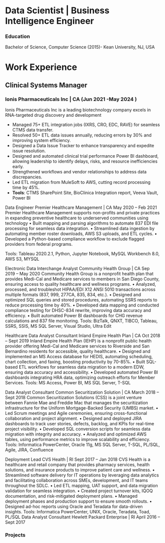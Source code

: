 # Data Scientist | Business Intelligence Engineer

### Education
Bachelor of Science, Computer Science (2015)- Kean University, NJ, USA

# Work Experience
## Clinical Systems Manager
### Ionis Pharmaceuticals Inc | CA (Jun 2021 -May 2024 )
Ionis Pharmaceuticals Inc is a leading biotechnology company excels in RNA-targeted drug discovery and development
- Managed 75+ ETL integration jobs (IXRS, CRO, EDC, RAVE) for seamless CTMS data transfer.
-	Resolved 50+ ETL data issues annually, reducing errors by 30% and improving system efficiency.
-	Designed a Data Issue Tracker to enhance transparency and expedite issue resolution.
-	Designed and automated clinical trial performance Power BI dashboard, allowing leadership to identify delays, risks, and resource inefficiencies early.
-	Strengthened workflows and vendor relationships to address data discrepancies.
-	Led ETL migration from MuleSoft to AWS, cutting record processing time by 45%.
- **Tools**: CTMS SharePoint Site, BioClinica Integration report, Veeva Vault, Power BI

Data Engineer
Premier Healthcare Management | CA						May 2020 – Feb 2021
Premier Healthcare Management supports non-profits and private practices in expanding preventive healthcare to underserved communities using technology
•	Built mapping and parsing algorithms to automate 837 EDI file processing for seamless data integration.
•	Streamlined data ingestion by automating member roster downloads, AWS S3 uploads, and ETL cycles.
•	Developed a Python-based compliance workflow to exclude flagged providers from federal programs.

Tools: Tableau 2020.2.1, Python, Jupyter Notebook, MySQL Workbench 8.0, AWS S3, MYSQL

Electronic Data Interchange Analyst
Community Health Group | CA							Sep 2019 – May 2020
Community Health Group is a nonprofit health plan that provides Medi-Cal and Medicare services to members in San Diego County, ensuring access to quality healthcare and wellness programs.
•	Analyzed, processed, and troubleshot HIPAA/EDI X12 ANSI 5010 transactions across multiple formats (837, 999, 277CA, 835, 834, etc.).
•	Designed and optimized SQL queries and stored procedures, automating SSRS reports to reduce processing time by 40%.
•	Developed data mapping and conducted compliance testing for DHSC-834 rewrite, improving data accuracy and efficiency.
•	Built automated Power BI dashboards for CHG revenue calculations and 837 file monitoring.
Tools: BizTalk, QNXT, TIBCO, Tableau, SSRS, SSIS, MS SQL Server, Visual Studio, Ultra Edit

Healthcare Data Analyst Consultant
Inland Empire Health Plan | CA						Oct 2018 – Sept 2019
Inland Empire Health Plan (IEHP) is a nonprofit public health provider offering Medi-Cal and Medicare services to Riverside and San Bernardino residents for accessible, quality healthcare. 
•	Designed and implemented an MS Access database for HEDIS, automating scheduling, chart collection, and faxing, boosting productivity by 70-85%.
•	Built SQL-based ETL workflows for seamless data migration to a modern EDW, ensuring data accuracy and accessibility.
•	Developed automated Power BI dashboards integrating HRA data, optimizing outreach efforts for Member Services.
Tools: MS Access, Power BI, MS SQL Server, T-SQL

Data Analyst Consultant 
Common Securitization Solution | CA	March 2018 – Sept 2018
Common Securitization Solutions (CSS) is a joint venture between Fannie Mae and Freddie Mac that manages the securitization infrastructure for the Uniform Mortgage-Backed Security (UMBS) market.
•	Led Scrum meetings and Agile ceremonies, ensuring cross-functional collaboration and project alignment.
•	Designed and deployed JIRA dashboards to track user stories, defects, backlog, and KPIs for real-time project visibility.
•	Developed SQL conversion scripts for seamless data migration with integrity and accuracy.
•	Analyzed and optimized AWS tables, using performance metrics to improve scalability and efficiency.
Tools: Informatica PowerCenter, Oracle 11g, MS SQL Server, T-SQL, PL/SQL, Agile, JIRA, Confluence

Deployment Lead 
CVS Health | RI								Sept 2017 – Jan 2018
CVS Health is a healthcare and retail company that provides pharmacy services, health solutions, and insurance products to improve patient care and wellness.
•	Streamlined software delivery for IT operations by leveraging data analytics and facilitating collaboration across SMEs, development, and IT teams throughout the SDLC.
•	Led ETL mapping, UAT support, and data migration validation for seamless integration.
•	Created project turnover kits, IQOQ documentation, and risk-mitigated deployment plans.
•	Managed deployment phases and production support to ensure smooth rollouts.
•	Designed ad-hoc reports using Oracle and Teradata for data-driven insights.
Tools: Informatica PowerCenter, UNIX, Oracle, Teradata, Toad, PL/SQL
Data Analyst Consultant
Hewlett Packard Enterprise | RI 						April 2016 – Sept 2017	

### Projects
